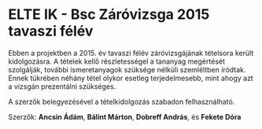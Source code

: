 # ELTE IK - Bsc Záróvizsga 2015 tavaszi félév

Ebben a projektben a 2015. év tavaszi félév záróvizsgájának tételsora került kidolgozásra. A tételek kellő részletességel a tananyag megértését szolgálják,
 további ismeretanyagok szüksége nélküli szemléltben íródtak. Ennek tükrében néhány tétel olykor esetleg terjedelmesebb, mint ahogy azt a vizsgán prezentálni szükséges.
 
A szerzők belegyezésével a tételkidolgozás szabadon felhasználható.
 
Szerzők: **Ancsin Ádám**, **Bálint Márton**, **Dobreff András**, és **Fekete Dóra**